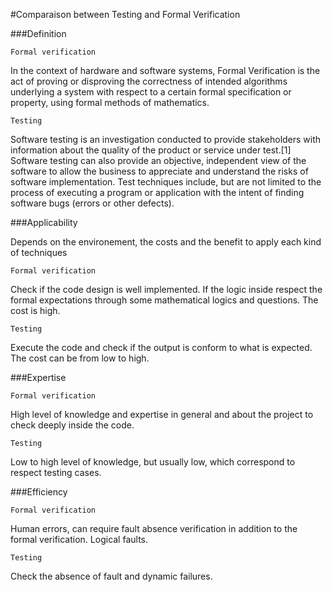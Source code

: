 #Comparaison between Testing and Formal Verification



###Definition

	Formal verification

In the context of hardware and software systems, Formal Verification is the act of proving or disproving the correctness of intended algorithms underlying a system with respect to a certain formal specification or property, using formal methods of mathematics.
	
	Testing
	
Software testing is an investigation conducted to provide stakeholders with information about the quality of the product or service under test.[1] Software testing can also provide an objective, independent view of the software to allow the business to appreciate and understand the risks of software implementation. Test techniques include, but are not limited to the process of executing a program or application with the intent of finding software bugs (errors or other defects).
	
###Applicability

Depends on the environement, the costs and the benefit to apply each kind of techniques

	Formal verification

Check if the code design is well implemented. If the logic inside respect the formal expectations through some mathematical logics and questions.
The cost is high.
	
	Testing
	
Execute the code and check if the output is conform to what is expected.
The cost can be from low to high.

###Expertise

	Formal verification

High level of knowledge and expertise in general and about the project to check deeply inside the code.

	Testing
	
Low to high level of knowledge, but usually low, which correspond to respect testing cases.

###Efficiency 

	Formal verification

Human errors, can require fault absence verification in addition to the formal verification. Logical faults.

	Testing
	
Check the absence of fault and dynamic failures. 
